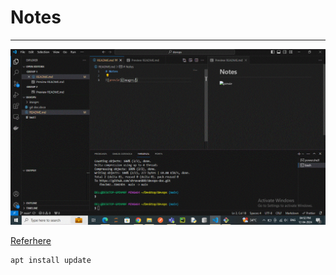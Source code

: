 # Notes
--------------------------------

![preview](images/Capture.GIF)

[Referhere](https://github.com/shravan809/devops-doc/blob/main/git%20doc.docx)

```
apt install update

```
